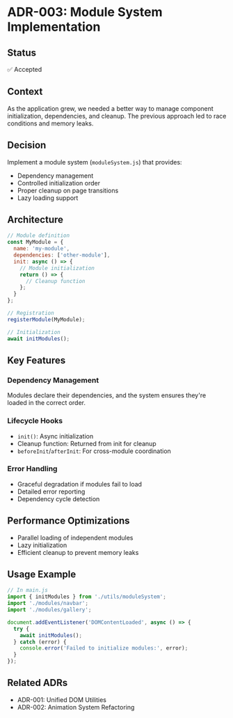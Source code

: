 # ADR-003: Module System Implementation

## Status
✅ Accepted

## Context
As the application grew, we needed a better way to manage component initialization, dependencies, and cleanup. The previous approach led to race conditions and memory leaks.

## Decision
Implement a module system (`moduleSystem.js`) that provides:
- Dependency management
- Controlled initialization order
- Proper cleanup on page transitions
- Lazy loading support

## Architecture
```javascript
// Module definition
const MyModule = {
  name: 'my-module',
  dependencies: ['other-module'],
  init: async () => {
    // Module initialization
    return () => {
      // Cleanup function
    };
  }
};

// Registration
registerModule(MyModule);

// Initialization
await initModules();
```

## Key Features
### Dependency Management
Modules declare their dependencies, and the system ensures they're loaded in the correct order.

### Lifecycle Hooks
- `init()`: Async initialization
- Cleanup function: Returned from init for cleanup
- `beforeInit`/`afterInit`: For cross-module coordination

### Error Handling
- Graceful degradation if modules fail to load
- Detailed error reporting
- Dependency cycle detection

## Performance Optimizations
- Parallel loading of independent modules
- Lazy initialization
- Efficient cleanup to prevent memory leaks

## Usage Example
```javascript
// In main.js
import { initModules } from './utils/moduleSystem';
import './modules/navbar';
import './modules/gallery';

document.addEventListener('DOMContentLoaded', async () => {
  try {
    await initModules();
  } catch (error) {
    console.error('Failed to initialize modules:', error);
  }
});
```

## Related ADRs
- ADR-001: Unified DOM Utilities
- ADR-002: Animation System Refactoring
